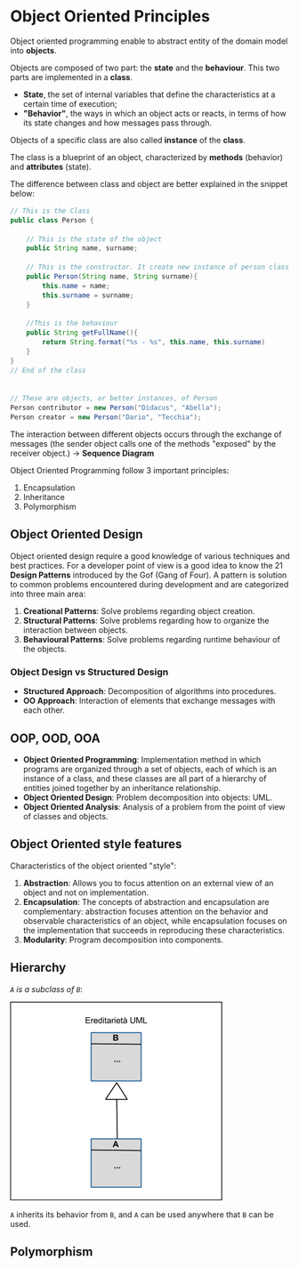 # Object Oriented Principles

Object oriented programming enable to abstract entity of the domain model into __objects__.

Objects are composed of two part: the __state__ and the __behaviour__. This two parts are implemented in a __class__. 

- __State__, the set of internal variables that define the characteristics at a certain time of execution;
- __"Behavior"__, the ways in which an object acts or reacts, in terms of how its state changes and how messages pass through.

Objects of a specific class are also called __instance__ of the __class__. 

The class is a blueprint of an object, characterized by __methods__ (behavior) and __attributes__ (state).

The difference between class and object are better explained in the snippet below:

```java
// This is the Class
public class Person {
	
	// This is the state of the object
	public String name, surname;
	
	// This is the constructor. It create new instance of person class
	public Person(String name, String surname){
		this.name = name;
		this.surname = surname;
	}

	//This is the behaviour
	public String getFullName(){
		return String.format("%s - %s", this.name, this.surname)
	}
}
// End of the class


// These are objects, or better instances, of Person
Person contributor = new Person("Didacus", "Abella");
Person creator = new Person("Dario", "Tecchia");
```

The interaction between different objects occurs through the exchange of messages (the sender object calls one of the methods "exposed" by the receiver object.) -> __Sequence Diagram__

Object Oriented Programming follow 3 important principles:
1. Encapsulation
2. Inheritance
3. Polymorphism

## Object Oriented Design
Object oriented design require a good knowledge of various techniques and best practices. For a developer point of view is a good idea to know the 21  __Design Patterns__ introduced by the Gof (Gang of Four). A pattern is solution to common problems encountered during development and are categorized into three main area:

1. __Creational Patterns__: Solve problems regarding object creation.
2. __Structural Patterns__: Solve problems regarding how to organize the interaction between objects.
3. __Behavioural Patterns__: Solve problems regarding runtime behaviour of the objects.

### Object Design vs Structured Design
- __Structured Approach__: Decomposition of algorithms into procedures.
- __OO Approach__: Interaction of elements that exchange messages with each other.

## OOP, OOD, OOA
- __Object Oriented Programming__: Implementation method in which programs are organized through a set of objects, each of which is an instance of a class, and these classes are all part of a hierarchy of entities joined together by an inheritance relationship.
- __Object Oriented Design__: Problem decomposition into objects: UML.
- __Object Oriented Analysis__: Analysis of a problem from the point of view of classes and objects.

## Object Oriented style features
Characteristics of the object oriented "style":
1. __Abstraction__: Allows you to focus attention on an external view of an object and not on implementation.
2. __Encapsulation__: The concepts of abstraction and encapsulation are complementary: abstraction focuses attention on the behavior and observable characteristics of an object, while encapsulation focuses on the implementation that succeeds in reproducing these characteristics.
4. __Modularity__: Program decomposition into components.

## Hierarchy
_`A` is a subclass of `B`_:

![A is a subclass of B](assets/oo_principles/hierarchy.webp "A is a subclass of B")

`A` inherits its behavior from `B`, and `A` can be used anywhere that `B` can be used.

## Polymorphism
